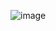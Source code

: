 ![image](https://github.com/Flamesiii/Flamesiii/assets/134642966/7a3bf558-8c4d-41c7-a0fc-e23372ea0d27)
<!---
Flamesiii/Flamesiii is a ✨ special ✨ repository because its `README.md` (this file) appears on your GitHub profile.
You can click the Preview link to take a look at your changes.
--->
